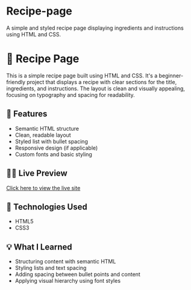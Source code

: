 # Recipe-page
A simple and styled recipe page displaying ingredients and instructions using HTML and CSS.

# 🍳 Recipe Page

This is a simple recipe page built using HTML and CSS. It's a beginner-friendly project that displays a recipe with clear sections for the title, ingredients, and instructions. The layout is clean and visually appealing, focusing on typography and spacing for readability.

## 📌 Features

- Semantic HTML structure
- Clean, readable layout
- Styled list with bullet spacing
- Responsive design (if applicable)
- Custom fonts and basic styling

## 🧑‍🍳 Live Preview

[Click here to view the live site](#)  

## 📂 Technologies Used

- HTML5
- CSS3

## 💡 What I Learned

- Structuring content with semantic HTML
- Styling lists and text spacing
- Adding spacing between bullet points and content
- Applying visual hierarchy using font styles


